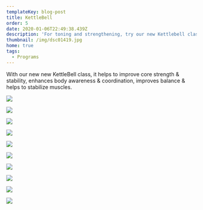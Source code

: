 ```yaml
---
templateKey: blog-post
title: KettleBell
order: 5
date: 2020-01-06T22:49:38.439Z
description: 'For toning and strengthening, try our new Kettlebell class! '
thumbnail: /img/dsc01419.jpg
home: true
tags:
  - Programs
---
```

With our new new KettleBell class, it helps to improve core strength & stability, enhances body awareness & coordination, improves balance & helps to stabilize muscles.

![](/img/dsc00634.jpg)

![](/img/dsc04047.jpg)

![](/img/dsc00524.jpg)

![](/img/dsc03988.jpg)

![](/img/dsc01268.jpg)

![](/img/dsc03938.jpg)

![](/img/dsc04081.jpg)

![](/img/dsc01192.jpg)

![](/img/dsc01451.jpg)

![](/img/dsc04010.jpg)
